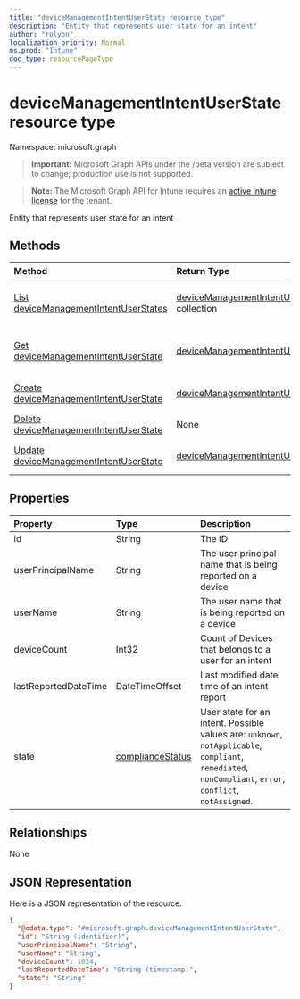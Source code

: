 ```yaml
---
title: "deviceManagementIntentUserState resource type"
description: "Entity that represents user state for an intent"
author: "rolyon"
localization_priority: Normal
ms.prod: "Intune"
doc_type: resourcePageType
---
```


# deviceManagementIntentUserState resource type

Namespace: microsoft.graph

> **Important:** Microsoft Graph APIs under the /beta version are subject to change; production use is not supported.

> **Note:** The Microsoft Graph API for Intune requires an [active Intune license](https://go.microsoft.com/fwlink/?linkid=839381) for the tenant.

Entity that represents user state for an intent

## Methods
|Method|Return Type|Description|
|:---|:---|:---|
|[List deviceManagementIntentUserStates](../api/intune-deviceintent-devicemanagementintentuserstate-list.md)|[deviceManagementIntentUserState](../resources/intune-deviceintent-devicemanagementintentuserstate.md) collection|List properties and relationships of the [deviceManagementIntentUserState](../resources/intune-deviceintent-devicemanagementintentuserstate.md) objects.|
|[Get deviceManagementIntentUserState](../api/intune-deviceintent-devicemanagementintentuserstate-get.md)|[deviceManagementIntentUserState](../resources/intune-deviceintent-devicemanagementintentuserstate.md)|Read properties and relationships of the [deviceManagementIntentUserState](../resources/intune-deviceintent-devicemanagementintentuserstate.md) object.|
|[Create deviceManagementIntentUserState](../api/intune-deviceintent-devicemanagementintentuserstate-create.md)|[deviceManagementIntentUserState](../resources/intune-deviceintent-devicemanagementintentuserstate.md)|Create a new [deviceManagementIntentUserState](../resources/intune-deviceintent-devicemanagementintentuserstate.md) object.|
|[Delete deviceManagementIntentUserState](../api/intune-deviceintent-devicemanagementintentuserstate-delete.md)|None|Deletes a [deviceManagementIntentUserState](../resources/intune-deviceintent-devicemanagementintentuserstate.md).|
|[Update deviceManagementIntentUserState](../api/intune-deviceintent-devicemanagementintentuserstate-update.md)|[deviceManagementIntentUserState](../resources/intune-deviceintent-devicemanagementintentuserstate.md)|Update the properties of a [deviceManagementIntentUserState](../resources/intune-deviceintent-devicemanagementintentuserstate.md) object.|

## Properties
|Property|Type|Description|
|:---|:---|:---|
|id|String|The ID|
|userPrincipalName|String|The user principal name that is being reported on a device|
|userName|String|The user name that is being reported on a device|
|deviceCount|Int32|Count of Devices that belongs to a user for an intent|
|lastReportedDateTime|DateTimeOffset|Last modified date time of an intent report|
|state|[complianceStatus](../resources/intune-shared-compliancestatus.md)|User state for an intent. Possible values are: `unknown`, `notApplicable`, `compliant`, `remediated`, `nonCompliant`, `error`, `conflict`, `notAssigned`.|

## Relationships
None

## JSON Representation
Here is a JSON representation of the resource.
<!-- {
  "blockType": "resource",
  "keyProperty": "id",
  "@odata.type": "microsoft.graph.deviceManagementIntentUserState"
}
-->
``` json
{
  "@odata.type": "#microsoft.graph.deviceManagementIntentUserState",
  "id": "String (identifier)",
  "userPrincipalName": "String",
  "userName": "String",
  "deviceCount": 1024,
  "lastReportedDateTime": "String (timestamp)",
  "state": "String"
}
```



